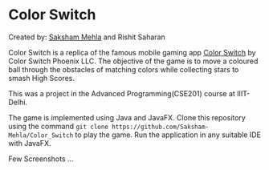 # Color Switch

Created by: [Saksham Mehla](https://github.com/Saksham-Mehla) and Rishit Saharan

Color Switch is a replica of the famous mobile gaming app [Color Switch](https://play.google.com/store/apps/details?id=com.colorswitch.switch2) by Color Switch Phoenix LLC. 
The objective of the game is to move a coloured ball through the obstacles of matching colors while collecting stars to smash High Scores.

This was a project in the Advanced Programming(CSE201) course at IIIT-Delhi.

The game is implemented using Java and JavaFX. Clone this repository using the command `git clone https://github.com/Saksham-Mehla/Color_Switch` to play the game.
Run the application in any suitable IDE with JavaFX.

Few Screenshots ...


